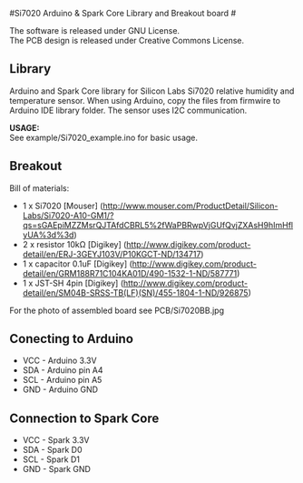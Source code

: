 #Si7020 Arduino & Spark Core Library and Breakout board #

The software is released under GNU License.   
The PCB design is released under Creative Commons License.

## Library ##

Arduino and Spark Core library for Silicon Labs Si7020 relative humidity and temperature
sensor. When using Arduino, copy the files from firmwire to Arduino IDE library folder. 
The sensor uses I2C communication. 

**USAGE:**  
See example/Si7020\_example.ino for basic usage.

## Breakout ##
Bill of materials:
- 1 x Si7020 [Mouser] (http://www.mouser.com/ProductDetail/Silicon-Labs/Si7020-A10-GM1/?qs=sGAEpiMZZMsrQJTAfdCBRL5%2fWaPBRwpVjGUfQvjZXAsH9hImHflyUA%3d%3d)
- 2 x resistor 10kΩ [Digikey] (http://www.digikey.com/product-detail/en/ERJ-3GEYJ103V/P10KGCT-ND/134717)
- 1 x capacitor 0.1uF [Digikey] (http://www.digikey.com/product-detail/en/GRM188R71C104KA01D/490-1532-1-ND/587771)
- 1 x JST-SH 4pin [Digikey] (http://www.digikey.com/product-detail/en/SM04B-SRSS-TB(LF)(SN)/455-1804-1-ND/926875)

For the photo of assembled board see PCB/Si7020BB.jpg

## Conecting to Arduino ##
- VCC - Arduino 3.3V
- SDA - Arduino pin A4
- SCL - Arduino pin A5
- GND - Arduino GND

## Connection to Spark Core ##
- VCC - Spark 3.3V
- SDA - Spark D0
- SCL - Spark D1
- GND - Spark GND

